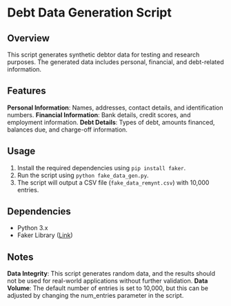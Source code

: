 # Debt Data Generation Script

## Overview
This script generates synthetic debtor data for testing and research purposes. The generated data includes personal, financial, and debt-related information.

## Features
**Personal Information**: Names, addresses, contact details, and identification numbers.
**Financial Information**: Bank details, credit scores, and employment information.
**Debt Details**: Types of debt, amounts financed, balances due, and charge-off information.

## Usage
1. Install the required dependencies using `pip install faker`.
2. Run the script using `python fake_data_gen.py`.
3. The script will output a CSV file (`fake_data_remynt.csv`) with 10,000 entries.

## Dependencies
- Python 3.x
- Faker Library ([Link]([url](https://faker.readthedocs.io/en/master/)))

## Notes
**Data Integrity**: This script generates random data, and the results should not be used for real-world applications without further validation.
**Data Volume**: The default number of entries is set to 10,000, but this can be adjusted by changing the num_entries parameter in the script.
